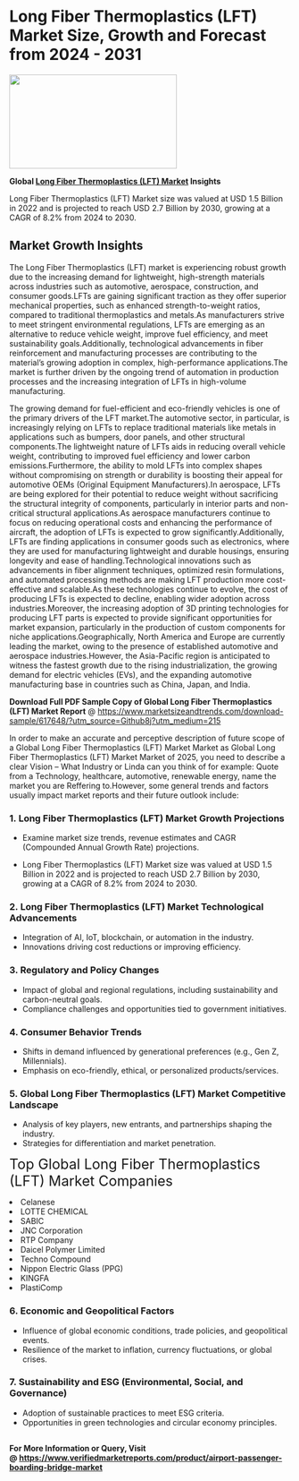 <H1>Long Fiber Thermoplastics (LFT) Market Size, Growth and Forecast from 2024 - 2031</H1><img class="aligncenter size-medium wp-image-584254" src="https://thirdeyenews.in/wp-content/uploads/2024/09/Global-Market-Research-300x168.jpeg" alt="" width="300" height="168" /><p><strong>Global&nbsp;<a href="https://www.marketsizeandtrends.com/download-sample/617648/?utm_source=Github8j?utm_medium=215">Long Fiber Thermoplastics (LFT) Market</a> Insights</strong></p><p>Long Fiber Thermoplastics (LFT) Market size was valued at USD 1.5 Billion in 2022 and is projected to reach USD 2.7 Billion by 2030, growing at a CAGR of 8.2% from 2024 to 2030.</p><p><h2>Market Growth Insights</h2> <p>The Long Fiber Thermoplastics (LFT) market is experiencing robust growth due to the increasing demand for lightweight, high-strength materials across industries such as automotive, aerospace, construction, and consumer goods.LFTs are gaining significant traction as they offer superior mechanical properties, such as enhanced strength-to-weight ratios, compared to traditional thermoplastics and metals.As manufacturers strive to meet stringent environmental regulations, LFTs are emerging as an alternative to reduce vehicle weight, improve fuel efficiency, and meet sustainability goals.Additionally, technological advancements in fiber reinforcement and manufacturing processes are contributing to the material’s growing adoption in complex, high-performance applications.The market is further driven by the ongoing trend of automation in production processes and the increasing integration of LFTs in high-volume manufacturing.</p> <p>The growing demand for fuel-efficient and eco-friendly vehicles is one of the primary drivers of the LFT market.The automotive sector, in particular, is increasingly relying on LFTs to replace traditional materials like metals in applications such as bumpers, door panels, and other structural components.The lightweight nature of LFTs aids in reducing overall vehicle weight, contributing to improved fuel efficiency and lower carbon emissions.Furthermore, the ability to mold LFTs into complex shapes without compromising on strength or durability is boosting their appeal for automotive OEMs (Original Equipment Manufacturers).In aerospace, LFTs are being explored for their potential to reduce weight without sacrificing the structural integrity of components, particularly in interior parts and non-critical structural applications.As aerospace manufacturers continue to focus on reducing operational costs and enhancing the performance of aircraft, the adoption of LFTs is expected to grow significantly.Additionally, LFTs are finding applications in consumer goods such as electronics, where they are used for manufacturing lightweight and durable housings, ensuring longevity and ease of handling.Technological innovations such as advancements in fiber alignment techniques, optimized resin formulations, and automated processing methods are making LFT production more cost-effective and scalable.As these technologies continue to evolve, the cost of producing LFTs is expected to decline, enabling wider adoption across industries.Moreover, the increasing adoption of 3D printing technologies for producing LFT parts is expected to provide significant opportunities for market expansion, particularly in the production of custom components for niche applications.Geographically, North America and Europe are currently leading the market, owing to the presence of established automotive and aerospace industries.However, the Asia-Pacific region is anticipated to witness the fastest growth due to the rising industrialization, the growing demand for electric vehicles (EVs), and the expanding automotive manufacturing base in countries such as China, Japan, and India.</p><p><span class=""><strong>Download Full PDF Sample Copy of Global Long Fiber Thermoplastics (LFT) Market Report</strong> @ <a href="https://www.marketsizeandtrends.com/download-sample/617648/?utm_source=Github8j?utm_medium=215" target="_blank">https://www.marketsizeandtrends.com/download-sample/617648/?utm_source=Github8j?utm_medium=215</a></span></p><p>In order to make an accurate and perceptive description of future scope of a Global&nbsp;Long Fiber Thermoplastics (LFT) Market Market as Global&nbsp;Long Fiber Thermoplastics (LFT) Market Market of 2025, you need to describe a clear Vision &ndash; What Industry or Linda can you think of for example: Quote from a Technology, healthcare, automotive, renewable energy, name the market you are Reffering to.However, some general trends and factors usually impact market reports and their future outlook include:</p><h3>1.&nbsp;<strong>Long Fiber Thermoplastics (LFT) Market Growth Projections</strong></h3><ul><li>Examine market size trends, revenue estimates and CAGR (Compounded Annual Growth Rate) projections.</li><li><p>Long Fiber Thermoplastics (LFT) Market size was valued at USD 1.5 Billion in 2022 and is projected to reach USD 2.7 Billion by 2030, growing at a CAGR of 8.2% from 2024 to 2030.</p></li></ul><h3>2.&nbsp;<strong>Long Fiber Thermoplastics (LFT) Market Technological Advancements</strong></h3><ul><li>Integration of AI, IoT, blockchain, or automation in the industry.</li><li>Innovations driving cost reductions or improving efficiency.</li></ul><h3>3.&nbsp;<strong>Regulatory and Policy Changes</strong></h3><ul><li>Impact of global and regional regulations, including sustainability and carbon-neutral goals.</li><li>Compliance challenges and opportunities tied to government initiatives.</li></ul><h3>4.&nbsp;<strong>Consumer Behavior Trends</strong></h3><ul><li>Shifts in demand influenced by generational preferences (e.g., Gen Z, Millennials).</li><li>Emphasis on eco-friendly, ethical, or personalized products/services.</li></ul><h3>5.&nbsp;<strong>Global Long Fiber Thermoplastics (LFT) Market Competitive Landscape</strong></h3><ul><li>Analysis of key players, new entrants, and partnerships shaping the industry.</li><li>Strategies for differentiation and market penetration.</li></ul><p data-pm-slice="1 1 []"><span style="color: inherit; font-family: inherit; font-size: 25px;">Top Global Long Fiber Thermoplastics (LFT) Market Companies</span></p><div class="" data-test-id=""><p><li>Celanese</li><li> LOTTE CHEMICAL</li><li> SABIC</li><li> JNC Corporation</li><li> RTP Company</li><li> Daicel Polymer Limited</li><li> Techno Compound</li><li> Nippon Electric Glass (PPG)</li><li> KINGFA</li><li> PlastiComp</li></p></div><h3>6.&nbsp;<strong>Economic and Geopolitical Factors</strong></h3><ul><li>Influence of global economic conditions, trade policies, and geopolitical events.</li><li>Resilience of the market to inflation, currency fluctuations, or global crises.</li></ul><h3>7.&nbsp;<strong>Sustainability and ESG (Environmental, Social, and Governance)</strong></h3><ul><li>Adoption of sustainable practices to meet ESG criteria.</li><li>Opportunities in green technologies and circular economy principles.</li></ul><h2><strong style="font-size: 14px;">For More Information or Query, Visit @&nbsp;</strong><a style="background-color: #ffffff; font-size: 14px;" href="https://www.marketsizeandtrends.com/report/long-fiber-thermoplastics-lft-market/" target="_blank">https://www.verifiedmarketreports.com/product/airport-passenger-boarding-bridge-market</a></h2>